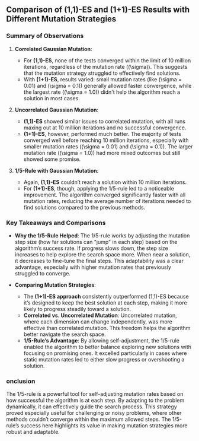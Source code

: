 ## Comparison of (1,1)-ES and (1+1)-ES Results with Different Mutation Strategies

### Summary of Observations
1. **Correlated Gaussian Mutation**:
   - For **(1,1)-ES**, none of the tests converged within the limit of 10 million iterations, regardless of the mutation rate (\(\sigma\)). This suggests that the mutation strategy struggled to effectively find solutions.
   - With **(1+1)-ES**, results varied: small mutation rates (like \(\sigma = 0.01\) and \(\sigma = 0.1\)) generally allowed faster convergence, while the largest rate (\(\sigma = 1.0\)) didn't help the algorithm reach a solution in most cases.

2. **Uncorrelated Gaussian Mutation**:
   - **(1,1)-ES** showed similar issues to correlated mutation, with all runs maxing out at 10 million iterations and no successful convergence.
   - **(1+1)-ES**, however, performed much better. The majority of tests converged well before reaching 10 million iterations, especially with smaller mutation rates (\(\sigma = 0.01\) and \(\sigma = 0.1\)). The larger mutation rate (\(\sigma = 1.0\)) had more mixed outcomes but still showed some promise.

3. **1/5-Rule with Gaussian Mutation**:
   - Again, **(1,1)-ES** couldn’t reach a solution within 10 million iterations.
   - For **(1+1)-ES**, though, applying the 1/5-rule led to a noticeable improvement. The algorithm converged significantly faster with all mutation rates, reducing the average number of iterations needed to find solutions compared to the previous methods.

### Key Takeaways and Comparisons
- **Why the 1/5-Rule Helped**: The 1/5-rule works by adjusting the mutation step size (how far solutions can "jump" in each step) based on the algorithm’s success rate. If progress slows down, the step size increases to help explore the search space more. When near a solution, it decreases to fine-tune the final steps. This adaptability was a clear advantage, especially with higher mutation rates that previously struggled to converge.

- **Comparing Mutation Strategies**:
   - The **(1+1)-ES approach** consistently outperformed (1,1)-ES because it’s designed to keep the best solution at each step, making it more likely to progress steadily toward a solution.
   - **Correlated vs. Uncorrelated Mutation**: Uncorrelated mutation, where each dimension can change independently, was more effective than correlated mutation. This freedom helps the algorithm better navigate the search space.
   - **1/5-Rule’s Advantage**: By allowing self-adjustment, the 1/5-rule enabled the algorithm to better balance exploring new solutions with focusing on promising ones. It excelled particularly in cases where static mutation rates led to either slow progress or overshooting a solution.

### **onclusion**
The 1/5-rule is a powerful tool for self-adjusting mutation rates based on how successful the algorithm is at each step. By adapting to the problem dynamically, it can effectively guide the search process. This strategy proved especially useful for challenging or noisy problems, where other methods couldn’t converge within the maximum allowed steps. The 1/5-rule’s success here highlights its value in making mutation strategies more robust and adaptable.
